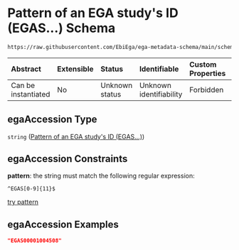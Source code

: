 # Pattern of an EGA study's ID (EGAS...) Schema

```txt
https://raw.githubusercontent.com/EbiEga/ega-metadata-schema/main/schemas/EGA.study.json#/properties/objectId/allOf/1/properties/egaAccession
```



| Abstract            | Extensible | Status         | Identifiable            | Custom Properties | Additional Properties | Access Restrictions | Defined In                                                                 |
| :------------------ | :--------- | :------------- | :---------------------- | :---------------- | :-------------------- | :------------------ | :------------------------------------------------------------------------- |
| Can be instantiated | No         | Unknown status | Unknown identifiability | Forbidden         | Allowed               | none                | [EGA.study.json\*](../../../schemas/EGA.study.json "open original schema") |

## egaAccession Type

`string` ([Pattern of an EGA study's ID (EGAS...)](ega-4-defs-pattern-of-an-ega-studys-id-egas.md))

## egaAccession Constraints

**pattern**: the string must match the following regular expression:&#x20;

```regexp
^EGAS[0-9]{11}$
```

[try pattern](https://regexr.com/?expression=%5EEGAS%5B0-9%5D%7B11%7D%24 "try regular expression with regexr.com")

## egaAccession Examples

```json
"EGAS00001004508"
```
